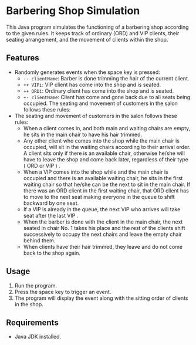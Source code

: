 # Barbering Shop Simulation

This Java program simulates the functioning of a barbering shop according to the given rules. It keeps track of ordinary (ORD) and VIP clients, their seating arrangement, and the movement of clients within the shop.

## Features
- Randomly generates events when the space key is pressed:
    - `-- clientName`: Barber is done trimming the hair of the current client.
    - `++ VIPi`: VIP client has come into the shop and is seated.
    - `++ ORDi`: Ordinary client has come into the shop and is seated.
    - `+- clientName`: Client has come and gone back due to all seats being occupied.
      The seating and movement of customers in the salon follows these rules:
- The seating and movement of customers in the salon follows these rules:
    - When a client comes in, and both main and waiting chairs are empty, he sits in the main
     chair to have his hair trimmed.
    - Any other client who comes into the shop while the main chair is occupied, will sit in the
     waiting chairs according to their arrival order. A client sits only if there is an available chair,
     otherwise he/she will have to leave the shop and come back later, regardless of their type
     ( ORD or VIP ) .
    - When a VIP comes into the shop while and the main chair is occupied and there is an
     available waiting chair, he sits in the first waiting chair so that he/she can be the next to sit in
     the main chair. If there was an ORD client in the first waiting chair, that ORD client has to
     move to the next seat making everyone in the queue to shift backward by one seat.
    - If a VIP is already in the queue, the next VIP who arrives will take seat after the last VIP .
    - When the barber is done with the client in the main chair, the next seated in chair No. 1 takes
     his place and the rest of the clients shift successively to occupy the next chairs and leave the
     empty chair behind them.
    - When clients have their hair trimmed, they leave and do not come back to the shop again.

## Usage

1. Run the program.
2. Press the space key to trigger an event.
3. The program will display the event along with the sitting order of clients in the shop.

## Requirements

- Java JDK installed.
